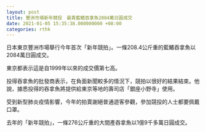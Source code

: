 ```yaml
---
layout: post
title: 豐洲市場新年競投　最貴藍鰭吞拿魚2084萬日圓成交
date: 2021-01-05 15:35:38.000000000 +08:00
categories: rthk
---
```


日本東京豐洲市場舉行今年首次「新年競拍」。一條208.4公斤重的藍鰭吞拿魚以2084萬日圓成交。

東京都表示這是自1999年以來的成交價第七高。

投得吞拿魚的批發商表示，在負面新聞較多的情況下，競拍以很好的結果結束。他說，據悉投得的吞拿魚將提供給東京等地的壽司店「銀座小野寺」使用。

受到新型肺炎疫情影響，今年的拍賣謝絕普通遊客參觀，參加競投的人士都要佩戴口罩。

去年的「新年競拍」，一條276公斤重的大間產吞拿魚以1億9千多萬日圓成交。
